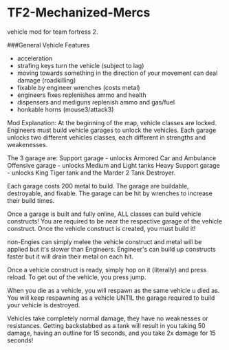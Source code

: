 # TF2-Mechanized-Mercs
vehicle mod for team fortress 2.

###General Vehicle Features
  * acceleration
  * strafing keys turn the vehicle (subject to lag)
  * moving towards something in the direction of your movement can deal damage (roadkilling)
  * fixable by engineer wrenches (costs metal)
  * engineers fixes replenishes ammo and health
  * dispensers and mediguns replenish ammo and gas/fuel
  * honkable horns (mouse3/attack3)
  

Mod Explanation:
  At the beginning of the map, vehicle classes are locked. Engineers must build vehicle garages to unlock the vehicles. Each garage unlocks two different vehicles classes, each different in strengths and weakenesses.
  
  The 3 garage are:
    Support garage - unlocks Armored Car and Ambulance
    Offensive garage - unlocks Medium and Light tanks
    Heavy Support garage - unlocks King Tiger tank and the Marder 2 Tank Destroyer.

Each garage costs 200 metal to build.
The garage are buildable, destroyable, and fixable.
The garage can be hit by wrenches to increase their build times.

Once a garage is built and fully online, ALL classes can build vehicle constructs! You are required to be near the respective garage of the vehicle construct. Once the vehicle construct is created, you must build it!

non-Engies can simply melee the vehicle construct and metal will be applied but it's slower than Engineers. Engineer's can build up constructs faster but it will drain their metal on each hit.

Once a vehicle construct is ready, simply hop on it (literally) and press reload. To get out of the vehicle, you press jump.

When you die as a vehicle, you will respawn as the same vehicle u died as. You will keep respawning as a vehicle UNTIL the garage required to build your vehicle is destroyed.

Vehicles take completely normal damage, they have no weaknesses or resistances.
Getting backstabbed as a tank will result in you taking 50 damage, having an outline for 15 seconds, and you take 2x damage for 15 seconds!
